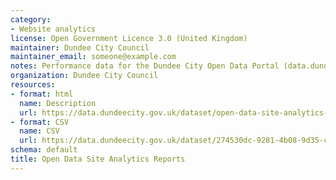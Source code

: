 ```yaml
---
category:
- Website analytics
license: Open Government Licence 3.0 (United Kingdom)
maintainer: Dundee City Council
maintainer_email: someone@example.com
notes: Performance data for the Dundee City Open Data Portal (data.dundeecity.gov.uk).
organization: Dundee City Council
resources:
- format: html
  name: Description
  url: https://data.dundeecity.gov.uk/dataset/open-data-site-analytics-reports
- format: CSV
  name: CSV
  url: https://data.dundeecity.gov.uk/dataset/274530dc-9281-4b08-9d35-cb21e22a9c77/resource/67680618-b655-4e74-810b-89c4f49ef246/download/analytics-todos-los-datos-de-sitios-web-pages-20171001-20180614.csv
schema: default
title: Open Data Site Analytics Reports
---
```

